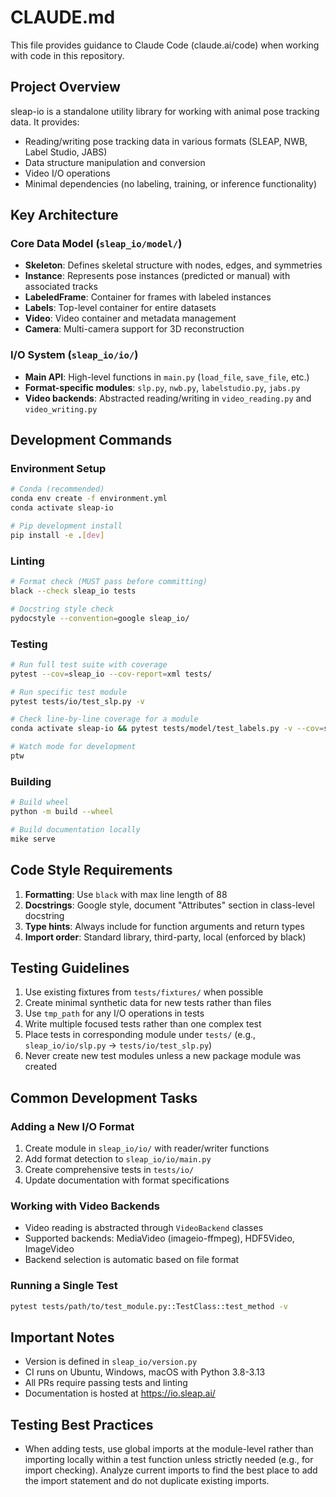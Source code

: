 # CLAUDE.md

This file provides guidance to Claude Code (claude.ai/code) when working with code in this repository.

## Project Overview

sleap-io is a standalone utility library for working with animal pose tracking data. It provides:
- Reading/writing pose tracking data in various formats (SLEAP, NWB, Label Studio, JABS)
- Data structure manipulation and conversion
- Video I/O operations
- Minimal dependencies (no labeling, training, or inference functionality)

## Key Architecture

### Core Data Model (`sleap_io/model/`)
- **Skeleton**: Defines skeletal structure with nodes, edges, and symmetries
- **Instance**: Represents pose instances (predicted or manual) with associated tracks
- **LabeledFrame**: Container for frames with labeled instances
- **Labels**: Top-level container for entire datasets
- **Video**: Video container and metadata management
- **Camera**: Multi-camera support for 3D reconstruction

### I/O System (`sleap_io/io/`)
- **Main API**: High-level functions in `main.py` (`load_file`, `save_file`, etc.)
- **Format-specific modules**: `slp.py`, `nwb.py`, `labelstudio.py`, `jabs.py`
- **Video backends**: Abstracted reading/writing in `video_reading.py` and `video_writing.py`

## Development Commands

### Environment Setup
```bash
# Conda (recommended)
conda env create -f environment.yml
conda activate sleap-io

# Pip development install
pip install -e .[dev]
```

### Linting
```bash
# Format check (MUST pass before committing)
black --check sleap_io tests

# Docstring style check
pydocstyle --convention=google sleap_io/
```

### Testing
```bash
# Run full test suite with coverage
pytest --cov=sleap_io --cov-report=xml tests/

# Run specific test module
pytest tests/io/test_slp.py -v

# Check line-by-line coverage for a module
conda activate sleap-io && pytest tests/model/test_labels.py -v --cov=sleap_io --cov-report=json && coverage annotate --include="*/sleap_io/model/labels.py"

# Watch mode for development
ptw
```

### Building
```bash
# Build wheel
python -m build --wheel

# Build documentation locally
mike serve
```

## Code Style Requirements

1. **Formatting**: Use `black` with max line length of 88
2. **Docstrings**: Google style, document "Attributes" section in class-level docstring
3. **Type hints**: Always include for function arguments and return types
4. **Import order**: Standard library, third-party, local (enforced by black)

## Testing Guidelines

1. Use existing fixtures from `tests/fixtures/` when possible
2. Create minimal synthetic data for new tests rather than files
3. Use `tmp_path` for any I/O operations in tests
4. Write multiple focused tests rather than one complex test
5. Place tests in corresponding module under `tests/` (e.g., `sleap_io/io/slp.py` → `tests/io/test_slp.py`)
6. Never create new test modules unless a new package module was created

## Common Development Tasks

### Adding a New I/O Format
1. Create module in `sleap_io/io/` with reader/writer functions
2. Add format detection to `sleap_io/io/main.py`
3. Create comprehensive tests in `tests/io/`
4. Update documentation with format specifications

### Working with Video Backends
- Video reading is abstracted through `VideoBackend` classes
- Supported backends: MediaVideo (imageio-ffmpeg), HDF5Video, ImageVideo
- Backend selection is automatic based on file format

### Running a Single Test
```bash
pytest tests/path/to/test_module.py::TestClass::test_method -v
```

## Important Notes

- Version is defined in `sleap_io/version.py`
- CI runs on Ubuntu, Windows, macOS with Python 3.8-3.13
- All PRs require passing tests and linting
- Documentation is hosted at https://io.sleap.ai/

## Testing Best Practices

- When adding tests, use global imports at the module-level rather than importing locally within a test function unless strictly needed (e.g., for import checking). Analyze current imports to find the best place to add the import statement and do not duplicate existing imports.